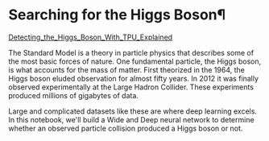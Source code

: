 # Searching for the Higgs Boson¶

[Detecting_the_Higgs_Boson_With_TPU_Explained](https://www.kaggle.com/georgezoto/detecting-the-higgs-boson-with-tpus-explained)

The Standard Model is a theory in particle physics that describes some of the most basic forces of nature. One fundamental particle, the Higgs boson, is what accounts for the mass of matter. First theorized in the 1964, the Higgs boson eluded observation for almost fifty years. In 2012 it was finally observed experimentally at the Large Hadron Collider. These experiments produced millions of gigabytes of data.

Large and complicated datasets like these are where deep learning excels. In this notebook, we'll build a Wide and Deep neural network to determine whether an observed particle collision produced a Higgs boson or not.

